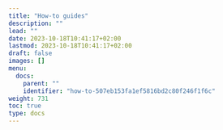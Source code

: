 ```yaml
---
title: "How-to guides"
description: ""
lead: ""
date: 2023-10-18T10:41:17+02:00
lastmod: 2023-10-18T10:41:17+02:00
draft: false
images: []
menu:
  docs:
    parent: ""
    identifier: "how-to-507eb153fa1ef5816bd2c80f246f1f6c"
weight: 731
toc: true
type: docs
---
```


